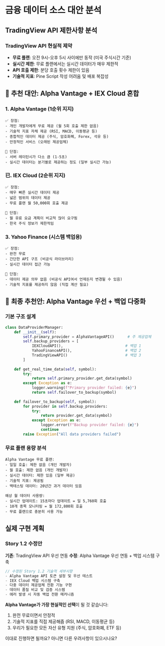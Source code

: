 # 금융 데이터 소스 대안 분석

## TradingView API 제한사항 분석

### TradingView API 현실적 제약
- **무료 플랜**: 오전 9시-오후 5시 사이에만 동작 (미국 주식시간 기준)
- **실시간 제한**: 무료 플랜에서는 실시간 데이터가 매우 제한적
- **API 호출 제한**: 분당 호출 횟수 제한이 있음
- **기술적 지표**: Pine Script 작성 어려움 및 배포 복잡성

## 🥇 추천 대안: Alpha Vantage + IEX Cloud 혼합

### 1. Alpha Vantage (1순위 지지)
```
✅ 장점:
- 개인 개발자에게 무료 제공 (월 5회 호출 제한 없음)
- 기술적 지표 자체 제공 (RSI, MACD, 이동평균 등)
- 종합적인 데이터 제공 (주식, 암호화폐, Forex, 석유 등)
- 안정적인 서비스 (오래된 제공업체)

🚫 단점:
- 서버 레이턴시가 다소 큼 (1-5초)
- 실시간 데이터는 분기별로 제공하는 정도 (일부 실시간 가능)
```

### 已. IEX Cloud (2순위 지지)
```
✅ 장점:
- 매우 빠른 실시간 데이터 제공
- 넓은 범위의 데이터 제공
- 무료 플랜 월 50,000회 호출 제공

🚫 단점:
- 월 유료 요금 계획이 비교적 많이 요구됨
- 한국 주식 정보가 제한적임
```

### 3. Yahoo Finance (시스템 백업용)
```
✅ 장점:
- 완전 무료
- 간단한 API 구조 (비공식 라이브러리)
- 실시간 데이터 접근 가능

🚫 단점:
- 데이터 제공 의무 없음 (비공식 API여서 언제든지 변경될 수 있음)
- 기술적 지표를 제공하지 않음 (직접 계산 필요)
```

## 🎯 최종 추천안: Alpha Vantage 우선 + 백업 다중화

### 기본 구조 설계
```python
class DataProviderManager:
    def __init__(self):
        self.primary_provider = AlphaVantageAPI()      # 주 제공업체
        self.backup_providers = [
            IEXCloudAPI(),                            # 백업 1
            YahooFinanceAPI(),                        # 백업 2  
            TradingViewAPI()                          # 백업 3
        ]
    
    def get_real_time_data(self, symbol):
        try:
            return self.primary_provider.get_data(symbol)
        except Exception as e:
            logger.warning(f"Primary provider failed: {e}")
            return self.failover_to_backup(symbol)
    
    def failover_to_backup(self, symbol):
        for provider in self.backup_providers:
            try:
                return provider.get_data(symbol)
            except Exception as e:
                logger.error(f"Backup provider failed: {e}")
                continue
        raise Exception("All data providers failed")
```

### 무료 플랜 용량 분석
```
Alpha Vantage 무료 플랜:
- 일일 호출: 제한 없음 (개인 개발자)
- 월 호출: 제한 없음 (개인 개발자)
- 실시간 데이터: 제한 있음 (일부 제공)
- 기술적 지표: 제공됨
- 백테스팅 데이터: 20년간 과거 데이터 있음

예상 월 데이터 사용량:
- 실시간 업데이트: 15초마다 업데이트 = 일 5,760회 호출
- 10개 종목 모니터링 = 월 172,800회 호출
- 무료 플랜으로 충분히 사용 가능
```

## 실제 구현 계획

### Story 1.2 수정안
**기존**: TradingView API 우선 연동
**수정**: Alpha Vantage 우선 연동 + 백업 시스템 구축

```javascript
// 수정된 Story 1.2 기술적 세부사항
- Alpha Vantage API 토큰 설정 및 우선 테스트
- IEX Cloud 백업 시스템 구축
- 다중 데이터 제공업체 전환 기능 구현
- 데이터 품질 비교 및 검증 시스템
- 에러 발생 시 자동 백업 전환 메커니즘
```

**Alpha Vantage가 가장 현실적인 선택**이 될 것 같습니다:
1. 완전 무료이면서 안정적
2. 기술적 지표를 직접 제공해줌 (RSI, MACD, 이동평균 등)
3. 우리가 필요한 모든 자산 유형 지원 (주식, 암호화폐, ETF 등)

이대로 진행하면 될까요? 아니면 다른 우려사항이 있으시나요?
